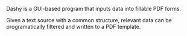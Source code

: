 Dashy is a GUI-based program that inputs data into fillable PDF forms.

Given a text source with a common structure, relevant data can be programatically filtered and written to a PDF template.